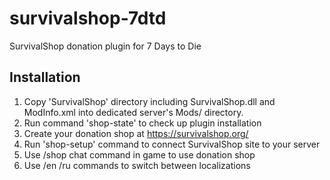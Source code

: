 # survivalshop-7dtd
SurvivalShop donation plugin for 7 Days to Die

## Installation

1) Copy 'SurvivalShop' directory including SurvivalShop.dll and ModInfo.xml into dedicated server's Mods/ directory.
2) Run command 'shop-state' to check up plugin installation
3) Create your donation shop at https://survivalshop.org/
4) Run 'shop-setup' command to connect SurvivalShop site to your server
5) Use /shop chat command in game to use donation shop
6) Use /en /ru commands to switch between localizations